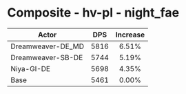 # Composite - hv-pl - night_fae
| Actor | DPS | Increase |
|---|:---:|:---:|
|Dreamweaver-DE_MD|5816|6.51%|
|Dreamweaver-SB-DE|5744|5.19%|
|Niya-GI-DE|5698|4.35%|
|Base|5461|0.00%|

